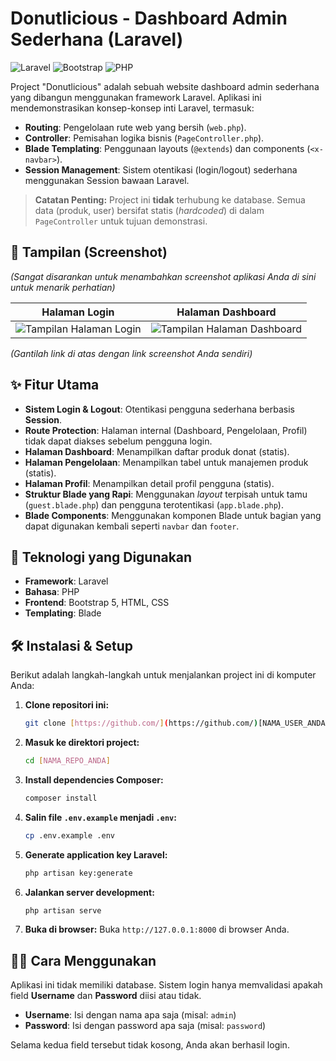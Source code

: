 # Donutlicious - Dashboard Admin Sederhana (Laravel)

![Laravel](https://img.shields.io/badge/Laravel-FF2D20?style=for-the-badge&logo=laravel&logoColor=white)
![Bootstrap](https://img.shields.io/badge/Bootstrap-5A429C?style=for-the-badge&logo=bootstrap&logoColor=white)
![PHP](https://img.shields.io/badge/PHP-777BB4?style=for-the-badge&logo=php&logoColor=white)

Project "Donutlicious" adalah sebuah website dashboard admin sederhana yang dibangun menggunakan framework Laravel. Aplikasi ini mendemonstrasikan konsep-konsep inti Laravel, termasuk:

* **Routing**: Pengelolaan rute web yang bersih (`web.php`).
* **Controller**: Pemisahan logika bisnis (`PageController.php`).
* **Blade Templating**: Penggunaan layouts (`@extends`) dan components (`<x-navbar>`).
* **Session Management**: Sistem otentikasi (login/logout) sederhana menggunakan Session bawaan Laravel.

> **Catatan Penting:** Project ini **tidak** terhubung ke database. Semua data (produk, user) bersifat statis (*hardcoded*) di dalam `PageController` untuk tujuan demonstrasi.

## 🎨 Tampilan (Screenshot)

*(Sangat disarankan untuk menambahkan screenshot aplikasi Anda di sini untuk menarik perhatian)*

| Halaman Login | Halaman Dashboard |
| :---: | :---: |
| ![Tampilan Halaman Login](https://i.imgur.com/gYq8Q9v.png) | ![Tampilan Halaman Dashboard](https://i.imgur.com/fA7gN8P.png) |

*(Gantilah link di atas dengan link screenshot Anda sendiri)*

## ✨ Fitur Utama

* **Sistem Login & Logout**: Otentikasi pengguna sederhana berbasis **Session**.
* **Route Protection**: Halaman internal (Dashboard, Pengelolaan, Profil) tidak dapat diakses sebelum pengguna login.
* **Halaman Dashboard**: Menampilkan daftar produk donat (statis).
* **Halaman Pengelolaan**: Menampilkan tabel untuk manajemen produk (statis).
* **Halaman Profil**: Menampilkan detail profil pengguna (statis).
* **Struktur Blade yang Rapi**: Menggunakan *layout* terpisah untuk tamu (`guest.blade.php`) dan pengguna terotentikasi (`app.blade.php`).
* **Blade Components**: Menggunakan komponen Blade untuk bagian yang dapat digunakan kembali seperti `navbar` dan `footer`.

## 🚀 Teknologi yang Digunakan

* **Framework**: Laravel
* **Bahasa**: PHP
* **Frontend**: Bootstrap 5, HTML, CSS
* **Templating**: Blade

## 🛠️ Instalasi & Setup

Berikut adalah langkah-langkah untuk menjalankan project ini di komputer Anda:

1.  **Clone repositori ini:**
    ```bash
    git clone [https://github.com/](https://github.com/)[NAMA_USER_ANDA]/[NAMA_REPO_ANDA].git
    ```

2.  **Masuk ke direktori project:**
    ```bash
    cd [NAMA_REPO_ANDA]
    ```

3.  **Install dependencies Composer:**
    ```bash
    composer install
    ```

4.  **Salin file `.env.example` menjadi `.env`:**
    ```bash
    cp .env.example .env
    ```

5.  **Generate application key Laravel:**
    ```bash
    php artisan key:generate
    ```

6.  **Jalankan server development:**
    ```bash
    php artisan serve
    ```

7.  **Buka di browser:**
    Buka `http://127.0.0.1:8000` di browser Anda.

## 🧑‍💻 Cara Menggunakan

Aplikasi ini tidak memiliki database. Sistem login hanya memvalidasi apakah field **Username** dan **Password** diisi atau tidak.

* **Username**: Isi dengan nama apa saja (misal: `admin`)
* **Password**: Isi dengan password apa saja (misal: `password`)

Selama kedua field tersebut tidak kosong, Anda akan berhasil login.
